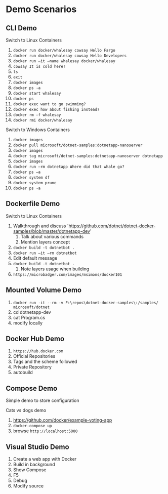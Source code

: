 # Demo Scenarios #

## CLI Demo ##

Switch to Linux Containers

1. `docker run docker/whalesay cowsay Hello Fargo`
2. `docker run docker/whalesay cowsay Hello Developers`
3. `docker run –it –name whalesay docker/whalesay`
4. `cowsay It is cold here!`
5. `ls`
6. `exit`
7. `docker images`
8. `docker ps -a`
9. `docker start whalesay`
10. `docker ps`
11. `docker exec want to go swimming?`
12. `docker exec how about fishing instead?`
13. `docker rm –f whalesay`
14. `docker rmi docker/whalesay`


Switch to Windows Containers

1. `docker images`
2. `docker pull microsoft/dotnet-samples:dotnetapp-nanoserver`
3. `docker images`
4. `docker tag microsoft/dotnet-samples:dotnetapp-nanoserver dotnetapp`
5. `docker images`
6. `docker run –rm dotnetapp Where did that whale go?`
7. `docker ps –a`
8. `docker system df`
9. `docker system prune`
10. `docker ps -a`

## Dockerfile Demo ##

Switch to Linux Containers

1. Walkthrough and discuss 'https://github.com/dotnet/dotnet-docker-samples/blob/master/dotnetapp-dev'
	1. Talk about various commands
	2. Mention layers concept
2. `docker build -t dotnetbot .`
3. `docker run –it –rm dotnetbot`
4. Edit default message
5. `docker build -t dotnetbot .`
	1. Note layers usage when building
6. `https://microbadger.com/images/msimons/docker101`


## Mounted Volume Demo ##
1.  `docker run -it --rm -v F:\repos\dotnet-docker-samples\:/samples/ microsoft/dotnet`
2.  cd dotnetapp-dev
3.  cat Program.cs
4.  modify locally

## Docker Hub Demo ##
1. `https://hub.docker.com`
2. Official Repositories
3. Tags and the scheme followed
4. Private Repository
5. autobuild


## Compose Demo ##
Simple demo to store configuration

Cats vs dogs demo
1. https://github.com/docker/example-voting-app
2. `docker-compose up`
3. browse `http://localhost:5000`

## Visual Studio Demo ##
1.  Create a web app with Docker
2.  Build in background
3.  Show Compose
3.  F5
4.  Debug
5.  Modify source






